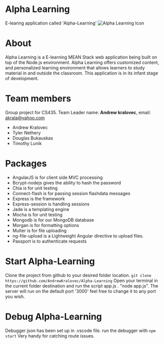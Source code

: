 # Alpha Learning
E-learing application called 'Alpha-Learning'
![Alpha Learning Icon](https://github.com/SIU-CS-435/Alpha-Learning/blob/master/public/images/AL_Icon.png "Alpha Learning")

# About
Alpha Learning is a E-learning MEAN Stack web application being built on top of the Node.js environment.
Alpha Learning offers customized content, and personalized learning environment that allows learners to study material in and outside the classroom.
This application is in its infant stage of development.

#  Team members  
Group project for CS435.
Team Leader name: **Andrew kralovec**, email: [akrala@yahoo.com](mailto:akrala@yahoo.com)
 * Andrew Kralovec 
 * Tyler Nethery 
 * Douglas Bukauskas 
 * Timothy Lunik 

# Packages  
 * AngularJS is for client side MVC processing 
 * Bcrypt-nodejs gives the ability to hash the password 
 * Chia is for unit testing 
 * Connect-flash is for passing session flashdata messages 
 * Express is the framework 
 * Express-session is handling sessions  
 * Jade is a templating engine 
 * Mocha is for unit testing 
 * Mongodb is for our MongoDB database 
 * Morgan is for formatting options  
 * Multer is for file uploading  
 * ng-file-upload is a Lightweight Angular directive to upload files.   
 * Passport is to authenticate requests 

# Start Alpha-Learning 
Clone the project from github to your desired folder location. 
`git clone https://github.com/AndrewKralovec/Alpha-Learning`
Open your terminal in the current folder destination and run the script app.js . "node app.js". The server will run on the default port '3000' feel free to change it to any port you wish. 

# Debug Alpha-Learning 
Debugger json has been set up in .vscode file. run the debugger with 
`npm start`
Very handy for catching route issues. 
